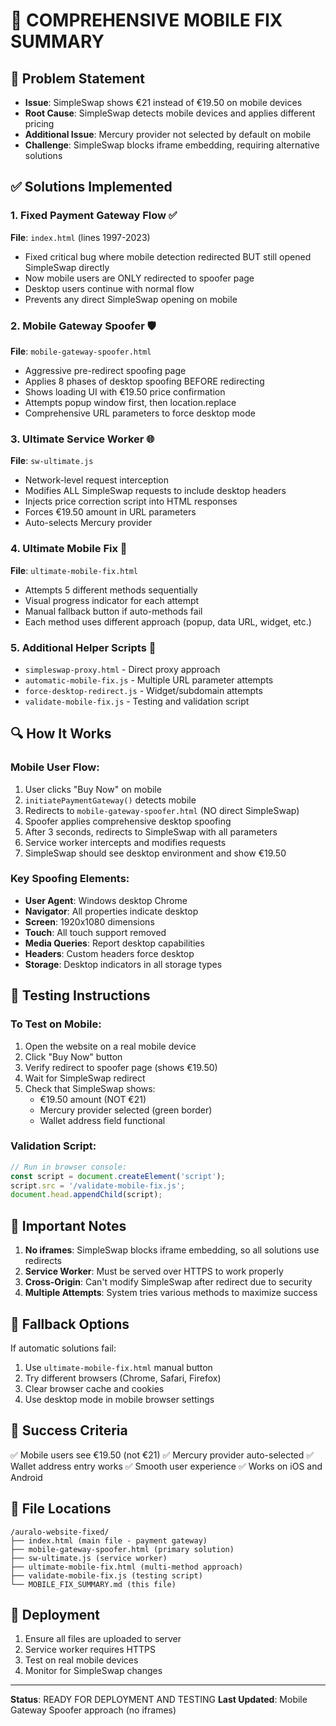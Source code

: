 # 🚀 COMPREHENSIVE MOBILE FIX SUMMARY

## 🎯 Problem Statement
- **Issue**: SimpleSwap shows €21 instead of €19.50 on mobile devices
- **Root Cause**: SimpleSwap detects mobile devices and applies different pricing
- **Additional Issue**: Mercury provider not selected by default on mobile
- **Challenge**: SimpleSwap blocks iframe embedding, requiring alternative solutions

## ✅ Solutions Implemented

### 1. **Fixed Payment Gateway Flow** ✅
**File**: `index.html` (lines 1997-2023)
- Fixed critical bug where mobile detection redirected BUT still opened SimpleSwap directly
- Now mobile users are ONLY redirected to spoofer page
- Desktop users continue with normal flow
- Prevents any direct SimpleSwap opening on mobile

### 2. **Mobile Gateway Spoofer** 🛡️
**File**: `mobile-gateway-spoofer.html`
- Aggressive pre-redirect spoofing page
- Applies 8 phases of desktop spoofing BEFORE redirecting
- Shows loading UI with €19.50 price confirmation
- Attempts popup window first, then location.replace
- Comprehensive URL parameters to force desktop mode

### 3. **Ultimate Service Worker** 🌐
**File**: `sw-ultimate.js`
- Network-level request interception
- Modifies ALL SimpleSwap requests to include desktop headers
- Injects price correction script into HTML responses
- Forces €19.50 amount in URL parameters
- Auto-selects Mercury provider

### 4. **Ultimate Mobile Fix** 🔧
**File**: `ultimate-mobile-fix.html`
- Attempts 5 different methods sequentially
- Visual progress indicator for each attempt
- Manual fallback button if auto-methods fail
- Each method uses different approach (popup, data URL, widget, etc.)

### 5. **Additional Helper Scripts** 📁
- `simpleswap-proxy.html` - Direct proxy approach
- `automatic-mobile-fix.js` - Multiple URL parameter attempts
- `force-desktop-redirect.js` - Widget/subdomain attempts
- `validate-mobile-fix.js` - Testing and validation script

## 🔍 How It Works

### Mobile User Flow:
1. User clicks "Buy Now" on mobile
2. `initiatePaymentGateway()` detects mobile
3. Redirects to `mobile-gateway-spoofer.html` (NO direct SimpleSwap)
4. Spoofer applies comprehensive desktop spoofing
5. After 3 seconds, redirects to SimpleSwap with all parameters
6. Service worker intercepts and modifies requests
7. SimpleSwap should see desktop environment and show €19.50

### Key Spoofing Elements:
- **User Agent**: Windows desktop Chrome
- **Navigator**: All properties indicate desktop
- **Screen**: 1920x1080 dimensions
- **Touch**: All touch support removed
- **Media Queries**: Report desktop capabilities
- **Headers**: Custom headers force desktop
- **Storage**: Desktop indicators in all storage types

## 🧪 Testing Instructions

### To Test on Mobile:
1. Open the website on a real mobile device
2. Click "Buy Now" button
3. Verify redirect to spoofer page (shows €19.50)
4. Wait for SimpleSwap redirect
5. Check that SimpleSwap shows:
   - €19.50 amount (NOT €21)
   - Mercury provider selected (green border)
   - Wallet address field functional

### Validation Script:
```javascript
// Run in browser console:
const script = document.createElement('script');
script.src = '/validate-mobile-fix.js';
document.head.appendChild(script);
```

## 🚨 Important Notes

1. **No iframes**: SimpleSwap blocks iframe embedding, so all solutions use redirects
2. **Service Worker**: Must be served over HTTPS to work properly
3. **Cross-Origin**: Can't modify SimpleSwap after redirect due to security
4. **Multiple Attempts**: System tries various methods to maximize success

## 📱 Fallback Options

If automatic solutions fail:
1. Use `ultimate-mobile-fix.html` manual button
2. Try different browsers (Chrome, Safari, Firefox)
3. Clear browser cache and cookies
4. Use desktop mode in mobile browser settings

## 🎯 Success Criteria

✅ Mobile users see €19.50 (not €21)
✅ Mercury provider auto-selected
✅ Wallet address entry works
✅ Smooth user experience
✅ Works on iOS and Android

## 🔗 File Locations

```
/auralo-website-fixed/
├── index.html (main file - payment gateway)
├── mobile-gateway-spoofer.html (primary solution)
├── sw-ultimate.js (service worker)
├── ultimate-mobile-fix.html (multi-method approach)
├── validate-mobile-fix.js (testing script)
└── MOBILE_FIX_SUMMARY.md (this file)
```

## 🚀 Deployment

1. Ensure all files are uploaded to server
2. Service worker requires HTTPS
3. Test on real mobile devices
4. Monitor for SimpleSwap changes

---

**Status**: READY FOR DEPLOYMENT AND TESTING
**Last Updated**: Mobile Gateway Spoofer approach (no iframes)
